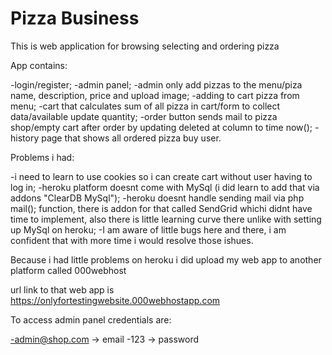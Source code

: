 # Pizza Business 

This is web application for browsing selecting and ordering pizza

App contains:

-login/register;
-admin panel;
-admin only add pizzas to the menu/piza name, description, price and upload image;
-adding to cart pizza from menu;
-cart that calculates sum of all pizza in cart/form to collect data/available update quantity;
-order button sends mail to pizza shop/empty cart after order by updating deleted at column to time now();
-history page that shows all ordered pizza buy user.

Problems i had:

-i need to learn to use cookies so i can create cart without user having to log in;
-heroku platform doesnt come with MySql (i did learn to add that via addons "ClearDB MySql");
-heroku doesnt handle sending mail via php mail(); function, there is addon for that called SendGrid whichi didnt have time to implement, also there is little learning curve there unlike with setting up MySql on heroku;
-I am aware of little bugs here and there, i am confident that with more time i would resolve those ishues.

Because i had little problems on heroku i did upload my web app to another platform called 000webhost

url link to that web app is https://onlyfortestingwebsite.000webhostapp.com

To access admin panel credentials are:

-admin@shop.com -> email
-123 -> password


